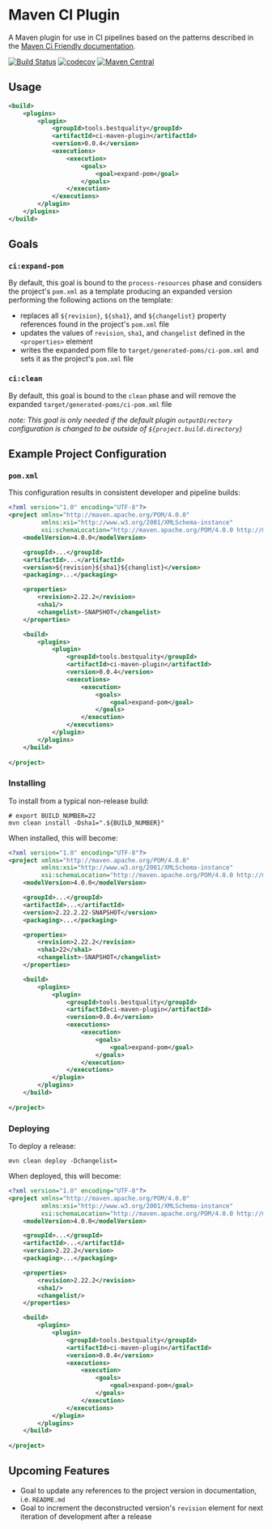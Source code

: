# Maven CI Plugin
A Maven plugin for use in CI pipelines based on the patterns described in the
[Maven Ci Friendly documentation](https://maven.apache.org/maven-ci-friendly.html).

[![Build Status](https://github.com/ruffkat/ci-maven-plugin/actions/workflows/build.yml/badge.svg)](https://github.com/ruffkat/ci-maven-plugin/actions/workflows/maven.yml)
[![codecov](https://codecov.io/gh/ruffkat/ci-maven-plugin/branch/master/graph/badge.svg)](https://codecov.io/gh/ruffkat/ci-maven-plugin)
[![Maven Central](https://img.shields.io/maven-central/v/tools.bestquality/ci-maven-plugin?color=green)](https://search.maven.org/search?q=g:tools.bestquality%20AND%20a:ci-maven-plugin)

## Usage
```xml
<build>
    <plugins>
        <plugin>
            <groupId>tools.bestquality</groupId>
            <artifactId>ci-maven-plugin</artifactId>
            <version>0.0.4</version>
            <executions>
                <execution>
                    <goals>
                        <goal>expand-pom</goal>
                    </goals>
                </execution>
            </executions>
        </plugin>
    </plugins>
</build>
```

## Goals

### `ci:expand-pom` 
By default, this goal is bound to the `process-resources` phase and considers the project's `pom.xml` as a template
producing an expanded version performing the following actions on the template:
* replaces all `${revision}`, `${sha1}`, and `${changelist}` property references found in the project's `pom.xml` file
* updates the values of `revision`, `sha1`, and `changelist` defined in the `<properties>` element
* writes the expanded pom file to `target/generated-poms/ci-pom.xml` and sets it as the project's `pom.xml` file

### `ci:clean`
By default, this goal is bound to the `clean` phase and will remove the expanded `target/generated-poms/ci-pom.xml` file

_note: This goal is only needed if the default plugin `outputDirectory` configuration is changed to be outside
of `${project.build.directory}`_

## Example Project Configuration
### `pom.xml`
This configuration results in consistent developer and pipeline builds:
```xml
<?xml version="1.0" encoding="UTF-8"?>
<project xmlns="http://maven.apache.org/POM/4.0.0" 
         xmlns:xsi="http://www.w3.org/2001/XMLSchema-instance" 
         xsi:schemaLocation="http://maven.apache.org/POM/4.0.0 http://maven.apache.org/xsd/maven-4.0.0.xsd">
    <modelVersion>4.0.0</modelVersion>

    <groupId>...</groupId>
    <artifactId>...</artifactId>
    <version>${revision}${sha1}${changlist}</version>
    <packaging>...</packaging>

    <properties>
        <revision>2.22.2</revision>
        <sha1/>
        <changelist>-SNAPSHOT</changelist>
    </properties>

    <build>
        <plugins>
            <plugin>
                <groupId>tools.bestquality</groupId>
                <artifactId>ci-maven-plugin</artifactId>
                <version>0.0.4</version>
                <executions>
                    <execution>
                        <goals>
                            <goal>expand-pom</goal>
                        </goals>
                    </execution>
                </executions>
            </plugin>
        </plugins>
    </build>
    
</project>
```

### Installing
To install from a typical non-release build:
```shell
# export BUILD_NUMBER=22
mvn clean install -Dsha1=".${BUILD_NUMBER}"
```

When installed, this will become:
```xml
<?xml version="1.0" encoding="UTF-8"?>
<project xmlns="http://maven.apache.org/POM/4.0.0" 
         xmlns:xsi="http://www.w3.org/2001/XMLSchema-instance" 
         xsi:schemaLocation="http://maven.apache.org/POM/4.0.0 http://maven.apache.org/xsd/maven-4.0.0.xsd">
    <modelVersion>4.0.0</modelVersion>

    <groupId>...</groupId>
    <artifactId>...</artifactId>
    <version>2.22.2.22-SNAPSHOT</version>
    <packaging>...</packaging>

    <properties>
        <revision>2.22.2</revision>
        <sha1>22</sha1>
        <changelist>-SNAPSHOT</changelist>
    </properties>

    <build>
        <plugins>
            <plugin>
                <groupId>tools.bestquality</groupId>
                <artifactId>ci-maven-plugin</artifactId>
                <version>0.0.4</version>
                <executions>
                    <execution>
                        <goals>
                            <goal>expand-pom</goal>
                        </goals>
                    </execution>
                </executions>
            </plugin>
        </plugins>
    </build>
    
</project>
```

### Deploying
To deploy a release:
```shell
mvn clean deploy -Dchangelist=
```

When deployed, this will become:
```xml
<?xml version="1.0" encoding="UTF-8"?>
<project xmlns="http://maven.apache.org/POM/4.0.0" 
         xmlns:xsi="http://www.w3.org/2001/XMLSchema-instance" 
         xsi:schemaLocation="http://maven.apache.org/POM/4.0.0 http://maven.apache.org/xsd/maven-4.0.0.xsd">
    <modelVersion>4.0.0</modelVersion>

    <groupId>...</groupId>
    <artifactId>...</artifactId>
    <version>2.22.2</version>
    <packaging>...</packaging>

    <properties>
        <revision>2.22.2</revision>
        <sha1/>
        <changelist/>
    </properties>

    <build>
        <plugins>
            <plugin>
                <groupId>tools.bestquality</groupId>
                <artifactId>ci-maven-plugin</artifactId>
                <version>0.0.4</version>
                <executions>
                    <execution>
                        <goals>
                            <goal>expand-pom</goal>
                        </goals>
                    </execution>
                </executions>
            </plugin>
        </plugins>
    </build>
    
</project>
```

## Upcoming Features
* Goal to update any references to the project version in documentation, i.e. `README.md`
* Goal to increment the deconstructed version's `revision` element for next iteration of development after a release